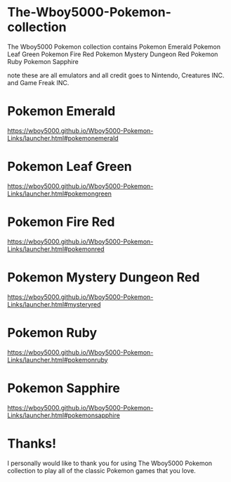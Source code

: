 # The-Wboy5000-Pokemon-collection

The Wboy5000 Pokemon collection contains
Pokemon Emerald
Pokemon Leaf Green
Pokemon Fire Red
Pokemon Mystery Dungeon Red
Pokemon Ruby
Pokemon Sapphire

note these are all emulators and all credit goes to Nintendo, Creatures INC. and Game Freak INC.

# Pokemon Emerald

https://wboy5000.github.io/Wboy5000-Pokemon-Links/launcher.html#pokemonemerald

# Pokemon Leaf Green

https://wboy5000.github.io/Wboy5000-Pokemon-Links/launcher.html#pokemongreen

# Pokemon Fire Red

https://wboy5000.github.io/Wboy5000-Pokemon-Links/launcher.html#pokemonred

# Pokemon Mystery Dungeon Red

https://wboy5000.github.io/Wboy5000-Pokemon-Links/launcher.html#mysteryred

# Pokemon Ruby

https://wboy5000.github.io/Wboy5000-Pokemon-Links/launcher.html#pokemonruby

# Pokemon Sapphire

https://wboy5000.github.io/Wboy5000-Pokemon-Links/launcher.html#pokemonsapphire

# Thanks!

I personally would like to thank you for using The Wboy5000 Pokemon collection to play all of the classic Pokemon games that you love.
